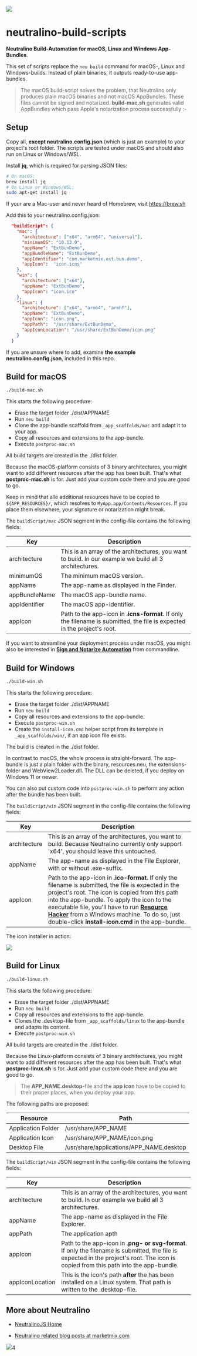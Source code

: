 ![](https://marketmix.com/git-assets/neutralino-build-scripts/neutralino-macos-appbundles.jpg)

# neutralino-build-scripts

**Neutralino Build-Automation for macOS, Linux and Windows App-Bundles**.

This set of scripts replace the `neu build` command for macOS-, Linux and Windows-builds. Instead of plain binaries, it outputs ready-to-use app-bundles.

> The macOS build-script solves the problem, that Neutralino only produces plain macOS binaries and not macOS AppBundles. These files cannot be signed and notarized.
> **build-mac.sh** generates valid AppBundles which pass Apple's notarization process successfully :-

## Setup

Copy all, **except neutralino.config.json** (which is just an example) to your project's root folder. The scripts are tested under macOS and should also run on Linux or Windows/WSL.

Install **jq**, which is required for parsing JSON files:

```bash
# On macOS:
brew install jq
# On Linux or Windows/WSL:
sudo apt-get install jq
```

If your are a Mac-user and never heard of Homebrew, visit https://brew.sh

Add this to your neutralino.config.json:

```json
  "buildScript": {
    "mac": {
      "architecture": ["x64", "arm64", "universal"],
      "minimumOS": "10.13.0",
      "appName": "ExtBunDemo",
      "appBundleName": "ExtBunDemo",
      "appIdentifier": "com.marketmix.ext.bun.demo",
      "appIcon":  "icon.icns"
    },
    "win": {
      "architecture": ["x64"],
      "appName": "ExtBunDemo",
      "appIcon": "icon.ico"
    },
    "linux": {
      "architecture": ["x64", "arm64", "armhf"],
      "appName": "ExtBunDemo",
      "appIcon": "icon.png",
      "appPath":  "/usr/share/ExtBunDemo",
      "appIconLocation": "/usr/share/ExtBunDemo/icon.png"
    }
  }
```

If you are unsure where to add, examine **the example neutralino.config.json**, included in this repo.

## Build for macOS

```bash
./build-mac.sh
```

This starts the following procedure:

- Erase the target folder ./dist/APPNAME  
- Run `neu build`
- Clone the app-bundle scaffold from `_app_scaffolds/mac` and adapt it to your app.
- Copy all resources and extensions to the app-bundle.
- Execute `postproc-mac.sh`

All build targets are created in the ./dist folder.

Because the macOS-platform consists of 3 binary architectures, you might want to add different resources after the app has been built. That's what **postproc-mac.sh** is for. Just add your custom code there and you are good to go.

Keep in mind that alle additional resources have to be copied to `${APP_RESOURCES}/`, which resolves to `MyApp.app/Contents/Resources`. If you place them elsewhere, your signature or notarization might break.

The `buildScript/mac` JSON segment in the config-file contains the following fields:

| Key           | Description                                                  |
| ------------- | ------------------------------------------------------------ |
| architecture  | This is an array of the architectures, you want to build. In our example we build all 3 architectures. |
| minimumOS     | The minimum macOS version.                                   |
| appName       | The app-name as displayed in the Finder.                     |
| appBundleName | The macOS app-bundle name.                                   |
| appIdentifier | The macOS app-identifier.                                    |
| appIcon       | Path to the app-icon in **.icns-format**. If only the filename is submitted, the file is expected in the project's root. |

If you want to streamline your deployment process under macOS, you might also be interested in **[Sign and Notarize Automation](https://github.com/hschneider/macos-sign-notarize)** from commandline.

## Build for Windows

```bash
./build-win.sh
```

This starts the following procedure:

- Erase the target folder ./dist/APPNAME  
- Run `neu build`
- Copy all resources and extensions to the app-bundle.
- Execute `postproc-win.sh`
- Create the `install-icon.cmd` helper script from its template in `_app_scaffolds/win/`, if an app icon file exists.

The build is created in the ./dist folder.

In contrast to macOS, the whole process is straight-forward. The app-bundle is just a plain folder with the binary, resources.neu, the extensions-folder and WebView2Loader.dll.  The DLL can be deleted, if you deploy on WIndows 11 or newer.

You can also put custom code into `postproc-win.sh` to perform any action after the bundle has been built.

The `buildScript/win` JSON segment in the config-file contains the following fields:

| Key          | Description                                                  |
| ------------ | ------------------------------------------------------------ |
| architecture | This is an array of the architectures, you want to build. Because Neutralino currently only support 'x64', you should leave this untouched. |
| appName      | The app-name as displayed in the File Explorer, with or without .exe-suffix. |
| appIcon      | Path to the app-icon in **.ico-format**. If only the filename is submitted, the file is expected in the project's root. The icon is copied from this path into the app-bundle. To apply the icon to the executable file, you'll have to run **[Resource Hacker](https://www.angusj.com/resourcehacker/)** from a Windows machine. To do so, just double-click **install-icon.cmd** in the app-bundle. |

The icon installer in action:

![](https://marketmix.com//git-assets/neutralino-build-scripts/neutralino-icon-installer.gif)

## Build for Linux

```bash
./build-linux.sh
```

This starts the following procedure:

- Erase the target folder ./dist/APPNAME  
- Run `neu build`
- Copy all resources and extensions to the app-bundle.
- Clones  the  .desktop-file from `_app_scaffolds/linux` to the app-bundle and adapts its content.
- Execute `postproc-win.sh`

All build targets are created in the ./dist folder.

Because the Linux-platform consists of 3 binary architectures, you might want to add different resources after the app has been built. That's what **postproc-linux.sh** is for. Just add your custom code there and you are good to go.

> The **APP_NAME.desktop**-file and the **app icon** have to be copied to their proper places, when you deploy your app. 

The following paths are proposed:

| Resource           | Path                                     |
| ------------------ | ---------------------------------------- |
| Application Folder | /usr/share/APP_NAME                      |
| Application Icon   | /usr/share/APP_NAME/icon.png             |
| Desktop File       | /usr/share/applications/APP_NAME.desktop |

The `buildScript/win` JSON segment in the config-file contains the following fields:

| Key             | Description                                                  |
| --------------- | ------------------------------------------------------------ |
| architecture    | This is an array of the architectures, you want to build. In our example we build all 3 architectures. |
| appName         | The app-name as displayed in the File Explorer.              |
| appPath         | The application apth                                         |
| appIcon         | Path to the app-icon in .**png- or svg-format**. If only the filename is submitted, the file is expected in the project's root. The icon is copied from this path into the app-bundle. |
| appIconLocation | This is the icon's path **after** the has been installed on a Linux system. That path is written to the .desktop-file. |

## More about Neutralino

- [NeutralinoJS Home](https://neutralino.js.org) 

- [Neutralino related blog posts at marketmix.com](https://marketmix.com/de/tag/neutralinojs/)



<img src="https://marketmix.com/git-assets/star-me-2.svg">4
